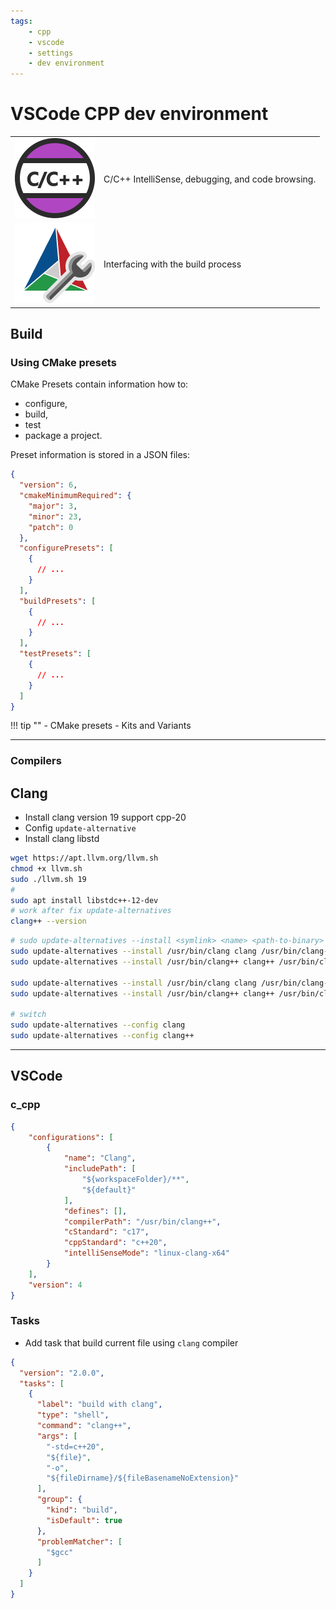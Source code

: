 ```yaml
---
tags:
    - cpp
    - vscode
    - settings
    - dev environment
---
```


# VSCode CPP dev environment

|   |   |
|---|---|
| ![alt text](images/c_cpp_extension.png)  | C/C++ IntelliSense, debugging, and code browsing.  |
| ![alt text](images/cmake_tool_extension.png) | Interfacing with the build process  |


## Build

### Using CMake presets
CMake Presets contain information how to:
- configure, 
- build, 
- test 
- package a project. 
 
 
Preset information is stored in a JSON files:

```json
{
  "version": 6,
  "cmakeMinimumRequired": {
    "major": 3,
    "minor": 23,
    "patch": 0
  },
  "configurePresets": [
    {
      // ...
    }
  ],
  "buildPresets": [
    {
      // ...
    }
  ],
  "testPresets": [
    {
      // ...
    }
  ]
}
```

!!! tip ""
     - CMake presets
     - Kits and Variants

---

### Compilers
## Clang
- Install clang version 19 support cpp-20
- Config `update-alternative`
- Install clang libstd


```bash title="install"
wget https://apt.llvm.org/llvm.sh
chmod +x llvm.sh
sudo ./llvm.sh 19
#
sudo apt install libstdc++-12-dev
# work after fix update-alternatives
clang++ --version

```


```bash title="config clang using update alternative"
# sudo update-alternatives --install <symlink> <name> <path-to-binary> <priority>
sudo update-alternatives --install /usr/bin/clang clang /usr/bin/clang-19 100
sudo update-alternatives --install /usr/bin/clang++ clang++ /usr/bin/clang++-19 100

sudo update-alternatives --install /usr/bin/clang clang /usr/bin/clang-14 50
sudo update-alternatives --install /usr/bin/clang++ clang++ /usr/bin/clang++-149 50

# switch
sudo update-alternatives --config clang
sudo update-alternatives --config clang++
```

---

## VSCode

### c_cpp

```json title="c_cpp_properties.json"
{
    "configurations": [
        {
            "name": "Clang",
            "includePath": [
                "${workspaceFolder}/**",
                "${default}"
            ],
            "defines": [],
            "compilerPath": "/usr/bin/clang++",
            "cStandard": "c17",
            "cppStandard": "c++20",
            "intelliSenseMode": "linux-clang-x64"
        }
    ],
    "version": 4
}
```

### Tasks
- Add task that build current file using `clang` compiler


```json title="tasks.json"
{
  "version": "2.0.0",
  "tasks": [
    {
      "label": "build with clang",
      "type": "shell",
      "command": "clang++",
      "args": [
        "-std=c++20",
        "${file}",
        "-o",
        "${fileDirname}/${fileBasenameNoExtension}"
      ],
      "group": {
        "kind": "build",
        "isDefault": true
      },
      "problemMatcher": [
        "$gcc"
      ]
    }
  ]
}
```